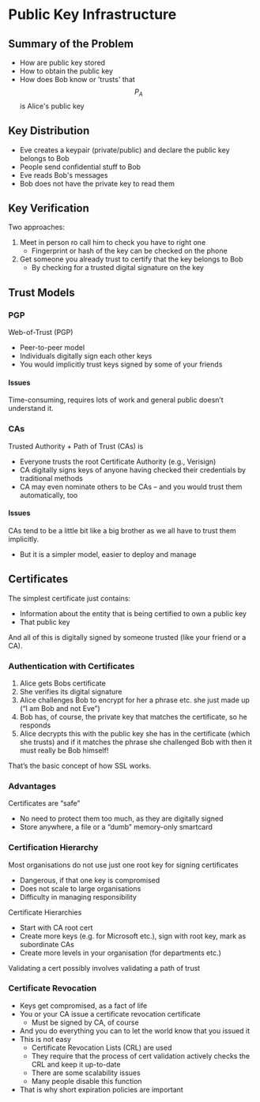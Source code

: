 # Public Key Infrastructure

## Summary of the Problem

* How are public key stored
* How to obtain the public key
* How does Bob know or 'trusts' that $$P_A$$is Alice's public key

## Key Distribution

* Eve creates a keypair \(private/public\) and declare the public key belongs to Bob
* People send confidential stuff to Bob
* Eve reads Bob's messages
* Bob does not have the private key to read them

## Key Verification

Two approaches:

1. Meet in person ro call him to check you have to right one
   * Fingerprint or hash of the key can be checked on the phone
2. Get someone you already trust to certify that the key belongs to Bob
   * By checking for a trusted digital signature on the key

## Trust Models

### PGP

Web-of-Trust \(PGP\)

* Peer-to-peer model
* Individuals digitally sign each other keys
* You would implicitly trust keys signed by some of your friends

#### Issues

Time-consuming, requires lots of work and general public doesn’t understand it.

### CAs

Trusted Authority + Path of Trust \(CAs\) is

* Everyone trusts the root Certificate Authority \(e.g., Verisign\)
* CA digitally signs keys of anyone having checked their credentials by traditional methods
* CA may even nominate others to be CAs – and you would trust them automatically, too

#### Issues

CAs tend to be a little bit like a big brother as we all have to trust them implicitly.

* But it is a simpler model, easier to deploy and manage

## Certificates

The simplest certificate just contains: 

* Information about the entity that is being certified to own a public key
* That public key 

And all of this is digitally signed by someone trusted \(like your friend or a CA\).

### Authentication with Certificates

1. Alice gets Bobs certificate
2. She verifies its digital signature 
3. Alice challenges Bob to encrypt for her a phrase etc. she just made up \(“I am Bob and not Eve”\) 
4. Bob has, of course, the private key that matches the certificate, so he responds 
5. Alice decrypts this with the public key she has in the certificate \(which she trusts\) and if it matches the phrase she challenged Bob with then it must really be Bob himself! 

That’s the basic concept of how SSL works.

### Advantages

Certificates are “safe”

* No need to protect them too much, as they are digitally signed
* Store anywhere, a file or a “dumb” memory-only smartcard

### Certification Hierarchy

Most organisations do not use just one root key for signing certificates

* Dangerous, if that one key is compromised
* Does not scale to large organisations
* Difficulty in managing responsibility

Certificate Hierarchies

* Start with CA root cert
* Create more keys \(e.g. for Microsoft etc.\), sign with root key, mark as subordinate CAs
* Create more levels in your organisation \(for departments etc.\) 

Validating a cert possibly involves validating a path of trust

### Certificate Revocation

* Keys get compromised, as a fact of life 
* You or your CA issue a certificate revocation certificate
  * Must be signed by CA, of course 
* And you do everything you can to let the world know that you issued it 
* This is not easy
  * Certificate Revocation Lists \(CRL\) are used
  * They require that the process of cert validation actively checks the CRL and keep it up-to-date
  * There are some scalability issues
  * Many people disable this function 
* That is why short expiration policies are important

